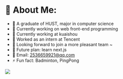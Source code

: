 # 💫 About Me:
- 🏫 A graduate of HUST, major in computer science
- 🔭 Currently working on web front-end programming
- 🌱 Currently working at kuaishou
- 🌲 Worked as an intern at Tencent
- 👯 Looking forward to join a more pleasant team ~
- 🤔 Future plan: learn next.js
- 📮 Email: 2536659921@qq.com
- ⚡ Fun fact: Badminton, PingPong

![](https://github-readme-stats.vercel.app/api/top-langs/?username=mahoushoujoarale&theme=buefy&hide_border=false&include_all_commits=false&count_private=false&layout=compact)